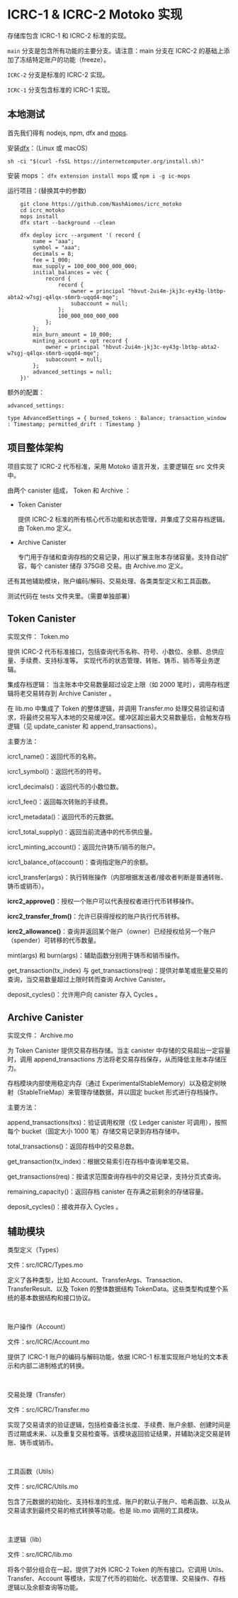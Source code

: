 # ICRC-1 & ICRC-2 Motoko 实现

存储库包含 ICRC-1 和 ICRC-2 标准的实现。

`main` 分支是包含所有功能的主要分支。请注意：main 分支在 ICRC-2 的基础上添加了冻结特定账户的功能（freeze）。

`ICRC-2` 分支是标准的 ICRC-2 实现。

`ICRC-1` 分支包含标准的 ICRC-1 实现。

## 本地测试
首先我们得有 nodejs, npm, dfx and [mops](https://j4mwm-bqaaa-aaaam-qajbq-cai.ic0.app/#/docs/install).

安装[dfx](https://internetcomputer.org/docs/building-apps/getting-started/install)：（Linux 或 macOS）
```
sh -ci "$(curl -fsSL https://internetcomputer.org/install.sh)"
```

安装 mops ：
`dfx extension install mops` 或 `npm i -g ic-mops`

运行项目：(替换其中的参数)
```motoko
    git clone https://github.com/NashAiomos/icrc_motoko
    cd icrc_motoko
    mops install
    dfx start --background --clean

    dfx deploy icrc --argument '( record {                    
        name = "aaa";
        symbol = "aaa";
        decimals = 8;
        fee = 1_000;
        max_supply = 100_000_000_000_000;
        initial_balances = vec {
            record {
                record {
                    owner = principal "hbvut-2ui4m-jkj3c-ey43g-lbtbp-abta2-w7sgj-q4lqx-s6mrb-uqqd4-mqe";
                    subaccount = null;
                };
                100_000_000_000_000
            };
        };
        min_burn_amount = 10_000;
        minting_account = opt record {
            owner = principal "hbvut-2ui4m-jkj3c-ey43g-lbtbp-abta2-w7sgj-q4lqx-s6mrb-uqqd4-mqe";
            subaccount = null;
        };
        advanced_settings = null;
    })'
```

额外的配置：
```
advanced_settings:

type AdvancedSettings = { burned_tokens : Balance; transaction_window : Timestamp; permitted_drift : Timestamp }
```

## 项目整体架构

项目实现了 ICRC-2 代币标准，采用 Motoko 语言开发，主要逻辑在 src 文件夹中。

由两个 canister 组成， Token 和 Archive ：

* Token Canister

  提供 ICRC-2 标准的所有核心代币功能和状态管理，并集成了交易存档逻辑。由 Token.mo 定义。

* Archive Canister

  专门用于存储和查询存档的交易记录，用以扩展主账本存储容量。支持自动扩容，每个 canister 储存 375GiB 交易。由 Archive.mo 定义。

还有其他辅助模块，账户编码/解码、交易处理、各类类型定义和工具函数。

测试代码在 tests 文件夹里。（需要单独部署）

## Token Canister
实现文件： Token.mo

提供 ICRC-2 代币标准接口，包括查询代币名称、符号、小数位、余额、总供应量、手续费、支持标准等。
实现代币的状态管理、转账、铸币、销币等业务逻辑。

集成存档逻辑：
当主账本中交易数量超过设定上限（如 2000 笔时），调用存档逻辑将老交易转存到 Archive Canister 。

在 lib.mo 中集成了 Token 的整体逻辑，并调用 Transfer.mo 处理交易验证和请求，将最终交易写入本地的交易缓冲区。缓冲区超出最大交易数量后，会触发存档逻辑（见 update_canister 和 append_transactions）。

主要方法：

icrc1_name()：返回代币的名称。

icrc1_symbol()：返回代币的符号。

icrc1_decimals()：返回代币的小数位数。

icrc1_fee()：返回每次转账的手续费。

icrc1_metadata()：返回代币的元数据。

icrc1_total_supply()：返回当前流通中的代币供应量。

icrc1_minting_account()：返回允许铸币/销币的账户。

icrc1_balance_of(account)：查询指定账户的余额。

icrc1_transfer(args)：执行转账操作（内部根据发送者/接收者判断是普通转账、铸币或销币）。

**icrc2_approve()**：授权一个账户可以代表授权者进行代币转移操作。

**icrc2_transfer_from()**：允许已获得授权的账户执行代币转移。

**icrc2_allowance()**：查询并返回某个账户（owner）已经授权给另一个账户（spender）可转移的代币数量。

mint(args) 和 burn(args)：辅助函数分别用于铸币和销币操作。

get_transaction(tx_index) 与 get_transactions(req)：提供对单笔或批量交易的查询，当交易数量超过上限时转而查询 Archive Canister。

deposit_cycles()：允许用户向 canister 存入 Cycles 。

## Archive Canister
实现文件： Archive.mo

为 Token Canister 提供交易存档存储。当主 canister 中存储的交易超出一定容量时，调用 append_transactions 方法将老交易存档保存，从而降低主账本存储压力。

存档模块内部使用稳定内存（通过 ExperimentalStableMemory）以及稳定树映射（StableTrieMap）来管理存储数据，并以固定 bucket 形式进行存档操作。

主要方法：

append_transactions(txs)：验证调用权限（仅 Ledger canister 可调用），按照每个 bucket（固定大小 1000 笔）存储交易记录到存档存储中。

total_transactions()：返回存档中的交易总数。

get_transaction(tx_index)：根据交易索引在存档中查询单笔交易。

get_transactions(req)：按请求范围查询存档中的交易记录，支持分页式查询。

remaining_capacity()：返回存档 canister 在存满之前剩余的存储容量。

deposit_cycles()：接收并存入 Cycles 。


## 辅助模块
类型定义（Types）

文件：src/ICRC/Types.mo

定义了各种类型，比如 Account、TransferArgs、Transaction、TransferResult、以及 Token 的整体数据结构 TokenData。这些类型构成整个系统的基本数据结构和接口协议。

<br>

账户操作（Account）

文件：src/ICRC/Account.mo

提供了 ICRC-1 账户的编码与解码功能，依据 ICRC-1 标准实现账户地址的文本表示和内部二进制格式的转换。

<br>

交易处理（Transfer）

文件：src/ICRC/Transfer.mo

实现了交易请求的验证逻辑，包括检查备注长度、手续费、账户余额、创建时间是否过期或未来、以及重复交易检查等。该模块返回验证结果，并辅助决定交易是转账、铸币或销币。

<br>

工具函数（Utils）

文件：src/ICRC/Utils.mo

包含了元数据的初始化、支持标准的生成、账户的默认子账户、哈希函数、以及从交易请求到最终交易的格式转换等功能。也是 lib.mo 调用的工具模块。

<br>

主逻辑（lib）

文件：src/ICRC/lib.mo

将各个部分组合在一起，提供了对外 ICRC-2 Token 的所有接口。它调用 Utils、Transfer、Account 等模块，实现了代币的初始化、状态管理、交易操作、存档逻辑以及余额查询等功能。

